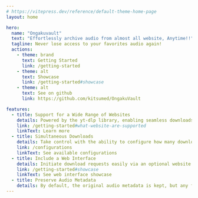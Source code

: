 ```yaml
---
# https://vitepress.dev/reference/default-theme-home-page
layout: home

hero:
  name: "Ongakuvault"
  text: "Effortlessly archive audio from almost all website, Anytime!!"
  tagline: Never lose access to your favorites audio again!
  actions:
    - theme: brand
      text: Getting Started
      link: /getting-started
    - theme: alt
      text: Showcase
      link: /getting-started#showcase
    - theme: alt
      text: See on github
      link: https://github.com/kitsumed/OngakuVault

features:
  - title: Support for a Wide Range of Websites
    details: Powered by the yt-dlp library, enabling seamless downloads from a variety of website.
    link: /getting-started#what-website-are-supported
    linkText: Learn more
  - title: Simultaneous Downloads
    details: Take control with the ability to configure how many downloads can run concurrently, optimizing your time.
    link: /configurations
    linkText: See available configurations
  - title: Include a Web Interface
    details: Initiate download requests easily via an optional website interface that connects to the API—no need for desktop installations or mobile apps.
    link: /getting-started#showcase
    linkText: See web interface showcase
  - title: Preserve Audio Metadata
    details: By default, the original audio metadata is kept, but any field you provide will overwrite the existing data, enabling you to effortlessly manage the metadata of your downloaded audio.
---
```

